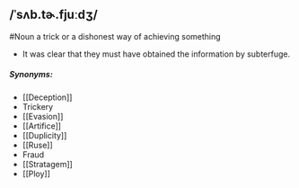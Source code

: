 ## /ˈsʌb.tɚ.fjuːdʒ/  
#Noun 
a trick or a dishonest way of achieving something

- It was clear that they must have obtained the information by subterfuge.

##### Synonyms:
- [[Deception]]
- Trickery
- [[Evasion]]
- [[Artifice]]
- [[Duplicity]]
- [[Ruse]]
- Fraud
- [[Stratagem]]
- [[Ploy]]